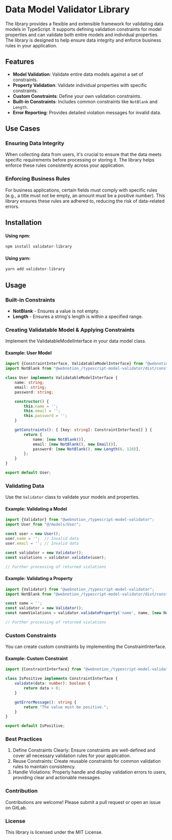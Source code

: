 # Data Model Validator Library

The library provides a flexible and extensible framework for validating data models in TypeScript. 
It supports defining validation constraints for model properties and can validate both entire models and individual properties.
The library is designed to help ensure data integrity and enforce business rules in your application.

## Features
- **Model Validation**: Validate entire data models against a set of constraints.
- **Property Validation**: Validate individual properties with specific constraints.
- **Custom Constraints**: Define your own validation constraints.
- **Built-in Constraints**: Includes common constraints like `NotBlank` and `Length`.
- **Error Reporting**: Provides detailed violation messages for invalid data.

## Use Cases

### Ensuring Data Integrity
When collecting data from users, it's crucial to ensure that the data meets specific requirements before processing or storing it.
The library helps enforce these rules consistently across your application.

### Enforcing Business Rules
For business applications, certain fields must comply with specific rules (e.g., a title must not be empty, an amount must be a positive number). This library ensures these rules are adhered to, reducing the risk of data-related errors.

## Installation

#### Using npm:
```typescript
npm install validator-library
```

#### Using yarn:
```typescript
yarn add validator-library
```

## Usage

### Built-in Constraints
- **NotBlank** - Ensures a value is not empty.
- **Length** - Ensures a string's length is within a specified range.

### Creating Validatable Model & Applying Constraints
Implement the ValidatableModelInterface in your data model class.

#### Example: User Model

```typescript
import {ConstraintInterface, ValidatableModelInterface} from "@webnotion_/typescript-model-validator";
import NotBlank from "@webnotion_/typescript-model-validator/dist/constraints/NotBlank";

class User implements ValidatableModelInterface {
    name: string;
    email: string;
    password: string;

    constructor() {
        this.name = '';
        this.email = '';
        this.password = '';
    }

    getConstraints(): { [key: string]: ConstraintInterface[] } {
        return {
            name: [new NotBlank()],
            email: [new NotBlank(), new Email()],
            password: [new NotBlank(), new Length(6, 128)],
        };
    }
}

export default User;
```

### Validating Data
Use the `Validator` class to validate your models and properties.

#### Example: Validating a Model

```typescript
import {Validator} from "@webnotion_/typescript-model-validator";
import User from "@/models/User";

const user = new User();
user.name = '';  // Invalid data
user.email = ''; // Invalid data

const validator = new Validator();
const violations = validator.validate(user);

// Further processing of returned violations
```

#### Example: Validating a Property

```typescript
import {Validator} from "@webnotion_/typescript-model-validator";
import NotBlank from "@webnotion_/typescript-model-validator/dist/constraints/NotBlank";

const name = '';
const validator = new Validator();
const nameViolations = validator.validateProperty('name', name, [new NotBlank()]);

// Further processing of returned violations
```

### Custom Constraints
You can create custom constraints by implementing the ConstraintInterface.

#### Example: Custom Constraint

```typescript
import {ConstraintInterface} from "@webnotion_/typescript-model-validator";

class IsPositive implements ConstraintInterface {
    validate(data: number): boolean {
        return data > 0;
    }

    getErrorMessage(): string {
        return "The value must be positive.";
    }
}

export default IsPositive;
```

### Best Practices
1. Define Constraints Clearly: Ensure constraints are well-defined and cover all necessary validation rules for your application.
2. Reuse Constraints: Create reusable constraints for common validation rules to maintain consistency.
3. Handle Violations: Properly handle and display validation errors to users, providing clear and actionable messages.

### Contribution
Contributions are welcome! Please submit a pull request or open an issue on GitLab.

### License
This library is licensed under the MIT License.